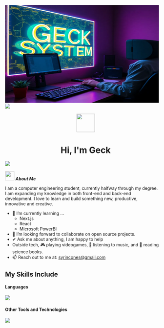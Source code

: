 <img src="https://github.com/GeckSystem/GeckSystem/blob/main/ge.jpg" width="1500px" height="320">
<!--horizontal divider(gradiant)-->
<img src="https://user-images.githubusercontent.com/73097560/115834477-dbab4500-a447-11eb-908a-139a6edaec5c.gif">
<!--h1 without bottom border-->
<div id="user-content-toc">
  <ul align="center">
    <summary>
      <img src="https://cdn3.emoji.gg/emojis/81465-catwaving.gif" width="60px" height="60px">
      <h1><b>Hi, I'm Geck</b></h1>
    </summary>
  </ul>
</div>
<img src="https://user-images.githubusercontent.com/73097560/115834477-dbab4500-a447-11eb-908a-139a6edaec5c.gif">
<!--------------------------------------------------------------------------------------------------------------------------------->

<!-- About Me -->
<img src="https://cdn3.emoji.gg/emojis/23907-rollingcat.gif" width="30px" height="30px">&nbsp;***About Me***

I am a computer engineering student, currently halfway through my degree. I am expanding my knowledge in both front-end and back-end development. I love to learn and build something new, productive, innovative and creative.
- 🌱 I’m currently learning ...
  - Next.js
  - React 
  - Microsoft PowerBI
- 👯 I’m looking forward to collaborate on open source projects.
- ✔ Ask me about anything, I am happy to help<br>
- Outside tech, 🎮 playing videogames, 🎵 listening to music, and 📖 reading science books.
- 📫 Reach out to me at: <a href="syrincones@gmail.com">syrincones@gmail.com</a>
<!--------------------------------------------------------------------------------------------------------------------------------->

<!--tech stack icons-->
## My Skills Include

<h4> Languages </h4>
<p>
  <a href="https://skillicons.dev">
    <img src="https://skillicons.dev/icons?i=html,css,js,java,py,ts,dart&perline=14" />
  </a>
</p>
<h4> Other Tools and Technologies </h4>
<p>
  <a href="https://skillicons.dev">
    <img src="https://skillicons.dev/icons?i=flutter,gcp,mongodb,mysql,nodejs,nextjs,tailwind,vscode,visualstudio,unity&perline=14" />
  </a>
</p>

